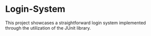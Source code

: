 # Login-System

This project showcases a straightforward login system implemented through the utilization of the JUnit library. 



